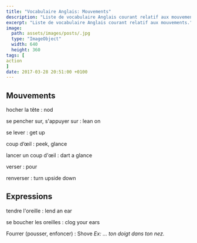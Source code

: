 ```yaml
---
title: "Vocabulaire Anglais: Mouvements"
description: "Liste de vocabulaire Anglais courant relatif aux mouvements."
excerpt: "Liste de vocabulaire Anglais courant relatif aux mouvements."
image:
  path: assets/images/posts/.jpg
  type: "ImageObject"
  width: 640
  height: 360
tags: [
action
]
date: 2017-03-28 20:51:00 +0100
---
```


## Mouvements

hocher la tête
: nod

se pencher sur, s'appuyer sur
: lean on

se lever
: get up

coup d’œil
: peek, glance

lancer un coup d'œil
: dart a glance

verser
: pour

renverser
: turn upside down


## Expressions

tendre l'oreille
: lend an ear

se boucher les oreilles
: clog your ears

Fourrer (pousser, enfoncer)
: Shove
*Ex: ... ton doigt dans ton nez.*
